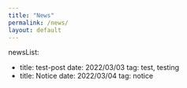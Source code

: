 ```yaml
---
title: "News"
permalink: /news/
layout: default
---
```


newsList:
  - title: test-post
    date: 2022/03/03
    tag: test, testing
  - title: Notice
    date: 2022/03/04
    tag: notice
    